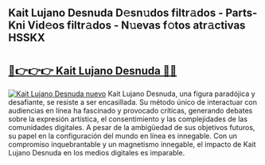 ## Kait Lujano Desnuda D𝚎sn𝚞dos filtr𝚊dos - Parts-Kni Vid𝚎os filtr𝚊dos - N𝚞evas f𝚘tos atr𝚊ctivas HSSKX

# <h2><a href="http://mbd0kg.tromn.icu/?c=Kait+Lujano+Desnuda">🔗👉👉👉 Kait Lujano Desnuda 🔗🔗</a></h2>

[![Kait Lujano Desnuda nuevo](https://i.imgur.com/pEAQMta.gif)](http://mbd0kg.tromn.icu/?c=Kait+Lujano+Desnuda)
Kait Lujano Desnuda, una figura paradójica y desafiante, se resiste a ser encasillada. Su método único de interactuar con audiencias en línea ha fascinado y provocado críticas, generando debates sobre la expresión artística, el consentimiento y las complejidades de las comunidades digitales. A pesar de la ambigüedad de sus objetivos futuros, su papel en la configuración del mundo en línea es innegable. Con un compromiso inquebrantable y un magnetismo innegable, el impacto de Kait Lujano Desnuda en los medios digitales es imparable.
